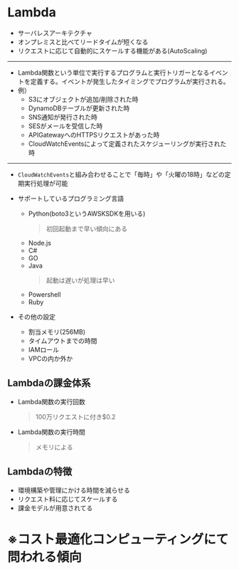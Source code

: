 # Lambda
- サーバレスアーキテクチャ
- オンプレミスと比べてリードタイムが短くなる
- リクエストに応じて自動的にスケールする機能がある(AutoScaling)
___

- Lambda関数という単位で実行するプログラムと実行トリガーとなるイベントを定義する。イベントが発生したタイミングでプログラムが実行される。
- 例）
  - S3にオブジェクトが追加/削除された時
  - DynamoDBテーブルが更新された時
  - SNS通知が発行された時
  - SESがメールを受信した時
  - APIGatewayへのHTTPSリクエストがあった時
  - CloudWatchEventsによって定義されたスケジューリングが実行された時
___
- `CloudWatchEvents`と組み合わせることで「毎時」や「火曜の18時」などの定期実行処理が可能
- サポートしているプログラミング言語
  - Python(boto3というAWSKSDKを用いる)
    > 初回起動まで早い傾向にある
  - Node.js
  - C#
  - GO
  - Java
    > 起動は遅いが処理は早い
  - Powershell
  - Ruby

- その他の設定
  - 割当メモリ(256MB)
  - タイムアウトまでの時間
  - IAMロール
  - VPCの内か外か


## Lambdaの課金体系
- Lambda関数の実行回数
    > 100万リクエストに付き$0.2
- Lambda関数の実行時間
    > メモリによる

## Lambdaの特徴
- 環境構築や管理にかける時間を減らせる
- リクエスト料に応じてスケールする
- 課金モデルが用意されてる

# ※コスト最適化コンピューティングにて問われる傾向
